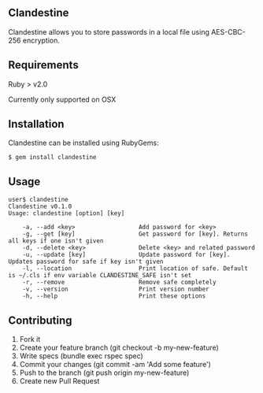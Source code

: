 Clandestine
-----------

Clandestine allows you to store passwords in a local file using AES-CBC-256 encryption.

Requirements
------------

Ruby > v2.0

Currently only supported on OSX

Installation
------------

Clandestine can be installed using RubyGems:

    $ gem install clandestine

Usage
-----

    user$ clandestine
    Clandestine v0.1.0
    Usage: clandestine [option] [key]

        -a, --add <key>                  Add password for <key>
        -g, --get [key]                  Get password for [key]. Returns all keys if one isn't given
        -d, --delete <key>               Delete <key> and related password
        -u, --update [key]               Update password for [key]. Updates password for safe if key isn't given
        -l, --location                   Print location of safe. Default is ~/.cls if env variable CLANDESTINE_SAFE isn't set
        -r, --remove                     Remove safe completely
        -v, --version                    Print version number
        -h, --help                       Print these options


Contributing
------------
1. Fork it
2. Create your feature branch (git checkout -b my-new-feature)
3. Write specs (bundle exec rspec spec)
4. Commit your changes (git commit -am 'Add some feature')
5. Push to the branch (git push origin my-new-feature)
6. Create new Pull Request
